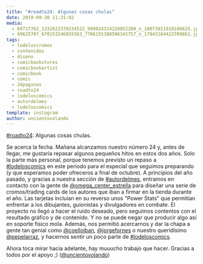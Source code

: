 ```yaml
---
title: "#roadto24: Algunas cosas chulas"
date: 2019-09-30 11:31:02
media: 
  - 69717762_1332622370234522_999024314320852200_n_18073911910186625.jpg
  - 69625707_670153246855563_7766155388596341757_n_17843164423709861.jpg
tags: 
  - lodeloscromos
  - contenidos
  - diseno
  - comicbookstores
  - comicbookartist
  - comicbook
  - comic
  - 24paginas
  - roadto24
  - lodeloscomics
  - autordelmes
  - lodeloscomics
template: instagram
author: uncientovolando
---
```


[#roadto24](/tags/roadto24): Algunas cosas chulas.

Se acerca la fecha. Mañana alcanzamos nuestro número 24 y, antes de llegar, me gustaría repasar algunos pequeños hitos en estos dos años. Solo la parte más personal, porque tenemos previsto un repaso a [#lodeloscomics](/tags/lodeloscomics) en este periodo para el especial que seguimos preparando (y que esperamos poder ofreceros a final de octubre). A principios del año pasado, y gracias a nuestra sección de [#autordelmes](/tags/autordelmes), entramos en contacto con la gente de [@omega_center_estrella](https://instagram.com/omega_center_estrella) para diseñar una serie de cromos/trading cards de los autores que iban a firmar en la tienda durante el año. Las tarjetas incluían en su reverso unos "Power Stats" que permitían enfrentar a los dibujantes, guionistas y divulgadores en combate. El proyecto no llegó a hacer el ruido deseado, pero seguimos contentos con el resultado gráfico y de contenido. Y no se puede negar que producir algo así en soporte físico mola. 
Además, nos permitió acercarnos y dar la chapa a gente tan genial como [@coelloiban](https://instagram.com/coelloiban), [@jorgefornes](https://instagram.com/jorgefornes) o nuestro queridísimo [@pepelarraz](https://instagram.com/pepelarraz), y hacernos sentir un poco parte de [#lodeloscomics](/tags/lodeloscomics).

Ahora toca mirar hacia adelante, hay muuucho trabajo que hacer. Gracias a todos por el apoyo ;) ([@uncientovolando](https://instagram.com/uncientovolando))







